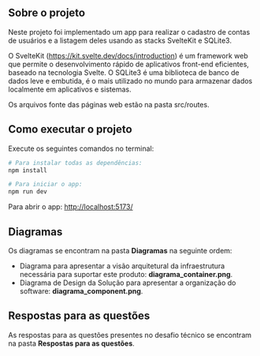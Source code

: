 ## Sobre o projeto
Neste projeto foi implementado um app para realizar o cadastro de contas de usuários e a listagem deles usando as stacks SvelteKit e SQLite3.

O SvelteKit (https://kit.svelte.dev/docs/introduction) é um framework web que permite o desenvolvimento rápido de aplicativos front-end eficientes, baseado na tecnologia Svelte. O SQLite3 é uma biblioteca de banco de dados leve e embutida, é o mais utilizado no mundo para armazenar dados localmente em aplicativos e sistemas.

Os arquivos fonte das páginas web estão na pasta src/routes.

## Como executar o projeto

Execute os seguintes comandos no terminal:

```bash
# Para instalar todas as dependências:
npm install

# Para iniciar o app:
npm run dev

```
Para abrir o app:  <http://localhost:5173/>

## Diagramas
Os diagramas se encontram na pasta **Diagramas** na seguinte ordem:
* Diagrama para apresentar a visão arquitetural da infraestrutura necessária para suportar este produto: **diagrama_container.png**.
* Diagrama de Design da Solução para apresentar a organização do software: **diagrama_component.png**.

## Respostas para as questões
As respostas para as questões presentes no desafio técnico se encontram na pasta **Respostas para as questões**.
